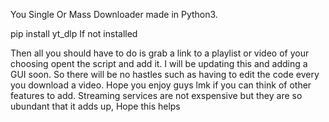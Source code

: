 You Single Or Mass Downloader made in Python3.

pip install yt_dlp If not installed

Then all you should have to do is grab a link to a playlist or video of your choosing opent the script and add it. I will be updating this and adding a GUI soon. So there will be no hastles such as having to edit the code every you download a video. Hope you enjoy guys lmk if you can think of other features to add. Streaming services are not exspensive but they are so ubundant that it adds up, Hope this helps
